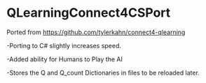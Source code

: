 # QLearningConnect4CSPort

Ported from https://github.com/tylerkahn/connect4-qlearning

-Porting to C# slightly increases speed.

-Added ability for Humans to Play the AI

-Stores the Q and Q_count Dictionaries in files to be reloaded later.
